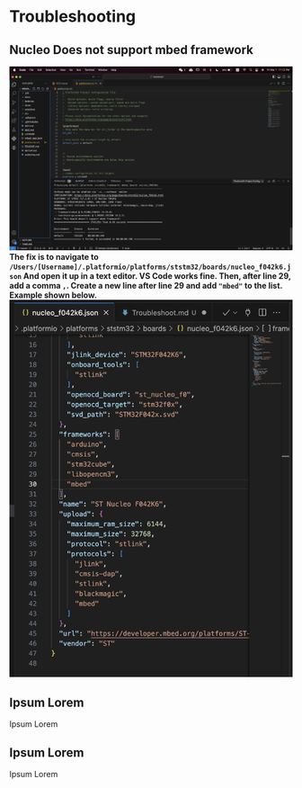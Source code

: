 # Troubleshooting


## Nucleo Does not support mbed framework
![Nucleo Does not support mbed framework](./Troubleshooting/nucleo_doesnt_support_mbed.png)
__The fix is to navigate to `
/Users/[Username]/.platformio/platforms/ststm32/boards/nucleo_f042k6.json `
And open it up in a text editor. VS Code works fine. Then, after line 29, add a comma `,`. Create a new line after line 29 and add `"mbed"` to the list. Example shown below.__
![Nucelo mbed framwork fix](./Troubleshooting/nucleo_mbed_fix.png)


## Ipsum Lorem
Ipsum Lorem


## Ipsum Lorem
Ipsum Lorem